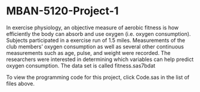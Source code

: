 # MBAN-5120-Project-1

In exercise physiology, an objective measure of aerobic fitness is how efficiently the body can absorb and use oxygen (i.e. oxygen consumption). Subjects participated in a exercise run of 1.5 miles. Measurements of the club members’ oxygen consumption as well as several other continuous measurements such as age, pulse, and weight were recorded. The researchers were interested in determining which variables can help predict oxygen consumption. The data set is called fitness.sas7bdat

To view the programming code for this project, click Code.sas in the list of files above.
